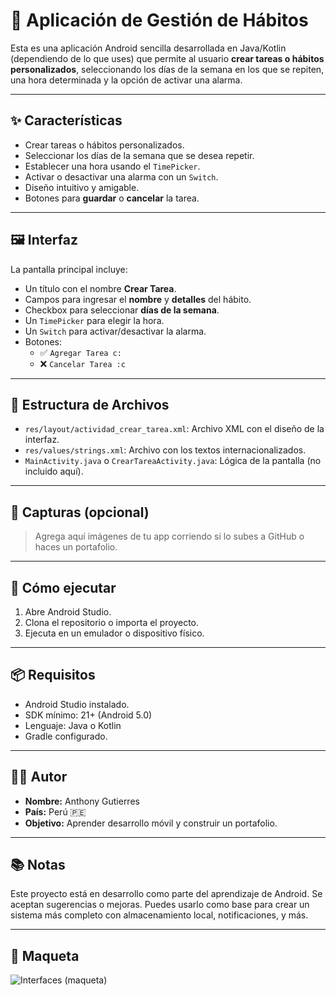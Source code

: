 # 📱 Aplicación de Gestión de Hábitos

Esta es una aplicación Android sencilla desarrollada en Java/Kotlin (dependiendo de lo que uses) que permite al usuario **crear tareas o hábitos personalizados**, seleccionando los días de la semana en los que se repiten, una hora determinada y la opción de activar una alarma.

---

## ✨ Características

- Crear tareas o hábitos personalizados.
- Seleccionar los días de la semana que se desea repetir.
- Establecer una hora usando el `TimePicker`.
- Activar o desactivar una alarma con un `Switch`.
- Diseño intuitivo y amigable.
- Botones para **guardar** o **cancelar** la tarea.

---

## 🖼️ Interfaz

La pantalla principal incluye:

- Un título con el nombre **Crear Tarea**.
- Campos para ingresar el **nombre** y **detalles** del hábito.
- Checkbox para seleccionar **días de la semana**.
- Un `TimePicker` para elegir la hora.
- Un `Switch` para activar/desactivar la alarma.
- Botones:
  - ✅ `Agregar Tarea c:`
  - ❌ `Cancelar Tarea :c`

---

## 📁 Estructura de Archivos

- `res/layout/actividad_crear_tarea.xml`: Archivo XML con el diseño de la interfaz.
- `res/values/strings.xml`: Archivo con los textos internacionalizados.
- `MainActivity.java` o `CrearTareaActivity.java`: Lógica de la pantalla (no incluido aquí).

---

## 📸 Capturas (opcional)

> Agrega aquí imágenes de tu app corriendo si lo subes a GitHub o haces un portafolio.

---

## 🚀 Cómo ejecutar

1. Abre Android Studio.
2. Clona el repositorio o importa el proyecto.
3. Ejecuta en un emulador o dispositivo físico.

---

## 📦 Requisitos

- Android Studio instalado.
- SDK mínimo: 21+ (Android 5.0)
- Lenguaje: Java o Kotlin
- Gradle configurado.

---

## 👨‍💻 Autor

- **Nombre:** Anthony Gutierres
- **País:** Perú 🇵🇪
- **Objetivo:** Aprender desarrollo móvil y construir un portafolio.

---

## 📚 Notas

Este proyecto está en desarrollo como parte del aprendizaje de Android. Se aceptan sugerencias o mejoras. Puedes usarlo como base para crear un sistema más completo con almacenamiento local, notificaciones, y más.

---

## 📝 Maqueta

![Interfaces (maqueta)](https://github.com/user-attachments/assets/5b765e91-1a91-44c0-812e-57c79126731d)


